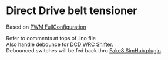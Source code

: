 # Direct Drive belt tensioner
Based on [PWM FullConfiguration](../PWM_FullConfiguration)  

Refer to comments at tops of .ino file  
Also handle debounce for [DCD WRC Shifter](https://blekenbleu.github.io/pedals/#DCD).  
Debounced switches will be fed back thru [Fake8 SimHub plugin](https://github.com/blekenbleu/Fake8).  

